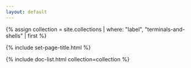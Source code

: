 ```yaml
---
layout: default
---
```


{% assign collection = site.collections | where: "label", "terminals-and-shells" | first %}

{% include set-page-title.html %}

{% include doc-list.html collection=collection %}
